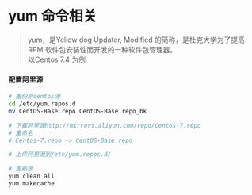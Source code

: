 # yum 命令相关

> yum，是Yellow dog Updater, Modified 的简称，是杜克大学为了提高RPM 软件包安装性而开发的一种软件包管理器。  
> 以Centos 7.4 为例  

#### 配置阿里源

```bash
# 备份原centos源
cd /etc/yum.repos.d
mv CentOS-Base.repo CentOS-Base.repo_bk

# 下载阿里源http://mirrors.aliyun.com/repo/Centos-7.repo
# 重命名
# Centos-7.repo -> CentOS-Base.repo

# 上传阿里源到/etc/yum.repos.d/

# 更新源
yum clean all
yum makecache
```